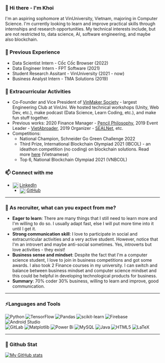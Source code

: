 ### 👋 Hi there - I'm Khoi

I'm an aspiring sophomore at VinUniversity, Vietnam, majoring in Computer Science. I'm currently looking to learn and improve practical skills through internships and research opportunities. My technical interests include, but are not restricted to, data science, AI, software engineering, and maybe also blockchain.

### 💬 Previous Experience
- Data Scientist Intern - Cốc Cốc Browser (2022)
- Data Engineer Intern - FPT Software (2021)
- Student Research Assitant - VinUniversity (2021 - now)
- Business Analyst Intern - TMA Solutions (2019)

### 👯 Extracurricular Activities
- Co-Founder and Vice President of [VinMaker Society](https://www.facebook.com/vinmakersoc) - largest Engineering Club at VinUni. We hosted technical workshops (Unity, Web Dev, etc.), make podcast (Data Science, Learn Coding, etc.), and make fun stuff together.
- Previous works: 2020 Finance Manager - [Pencil Philosophy](https://www.facebook.com/Pencil.Philosophy), 2019 Event Leader - [VietAbroader](https://www.facebook.com/vietabroaderconnect), 2019 Organizer - [SEALNet](https://www.facebook.com/sealnet), etc.
- Competitions:
  - National Champion, Schneider Go Green Challenge 2022
  - Third Prize, International Blockchain Olympiad 2021 (IBCOL) - an ideathon competition (no coding) on blockchain solutions. Read more [here](https://vnexpress.net/viet-nam-thang-ba-giai-olympic-blockchain-quoc-te-4370294.html) (Vietnamese)
  - Top 6, National Blockchain Olympiad 2021 (VNBCOL)

### 📫 Connect with me
- <img align="left" alt="Linkedin" width="20px" src = https://user-images.githubusercontent.com/53163183/164415480-30bb3516-fd78-4882-b03a-6d5d1f61cbf5.png>[LinkedIn](https://www.linkedin.com/in/khointn/)
- <img align="left" alt="GitHub" width="20px" src = https://user-images.githubusercontent.com/53163183/164441475-ce2ef3c5-08f2-4ec6-aad9-61c9114b180b.png>[GitHub](https://www.github.com/khointn/)
__________________________

### 🔭 As recruiter, what can you expect from me? 
- **Eager to learn**: There are many things that I still need to learn more and I'm willing to do so. I usually adapt fast, else I will put more time into it until I get it.
- **Strong communication skill**: I love to participate in social and extracurricular activities and a very active student. However, notice that I'm an introvert and maybe anti-social sometimes. Yes, introverts but love activities - they exist!
- **Business sense and mindset**: Despite the fact that I'm a computer science student, I love to join in business competitions and got some awards. I also took 2 Finance courses in my university. I can switch and balance between business mindset and computer science mindset and this could be helpful in developing technological products for business.
- **Summary**: 70% coder 30% business, willing to learn and improve, good communication.

__________________________

### ⚡Languages and Tools
![Python](https://img.shields.io/badge/python-3670A0?style=for-the-badge&logo=python&logoColor=ffdd54)
![TensorFlow](https://img.shields.io/badge/TensorFlow-%23FF6F00.svg?style=for-the-badge&logo=TensorFlow&logoColor=white)
![Pandas](https://img.shields.io/badge/pandas-%23150458.svg?style=for-the-badge&logo=pandas&logoColor=white)
![scikit-learn](https://img.shields.io/badge/scikit--learn-%23F7931E.svg?style=for-the-badge&logo=scikit-learn&logoColor=white)
![Firebase](https://img.shields.io/badge/firebase-%23039BE5.svg?style=for-the-badge&logo=firebase)
![Android Studio](https://img.shields.io/badge/Android%20Studio-3DDC84.svg?style=for-the-badge&logo=android-studio&logoColor=white)\
![GitLab](https://img.shields.io/badge/gitlab-%23181717.svg?style=for-the-badge&logo=gitlab&logoColor=white)
![Matplotlib](https://img.shields.io/badge/Matplotlib-%23ffffff.svg?style=for-the-badge&logo=Matplotlib&logoColor=black)
![Power Bi](https://img.shields.io/badge/power_bi-F2C811?style=for-the-badge&logo=powerbi&logoColor=black)
![MySQL](https://img.shields.io/badge/mysql-%2300f.svg?style=for-the-badge&logo=mysql&logoColor=white)
![Java](https://img.shields.io/badge/java-%23ED8B00.svg?style=for-the-badge&logo=java&logoColor=white)
![HTML5](https://img.shields.io/badge/html5-%23E34F26.svg?style=for-the-badge&logo=html5&logoColor=white)
![LaTeX](https://img.shields.io/badge/latex-%23008080.svg?style=for-the-badge&logo=latex&logoColor=white)
__________________________

### 🌱 Github Stat
[![My GitHub stats](https://github-readme-stats.vercel.app/api?username=khointn)](https://github.com/anuraghazra/github-readme-stats)

<!--
**nguyentietnguyenkhoi/nguyentietnguyenkhoi** is a ✨ _special_ ✨ repository because its `README.md` (this file) appears on your GitHub profile.
- 💬 Ask me about ...
- 📫 How to reach me: ...
### Facts & Notes
- 🌱 I’m currently learning 
- 👯 I’m looking to collaborate on ...
- 🤔 I’m looking for help with ...
- 😄 Pronouns: ...
- ⚡ Fun fact: ...
- <img align="left" alt="GitHub" width="20px" src = https://user-images.githubusercontent.com/53163183/164416283-7765bd84-7351-42a5-8939-e8799ab44711.png>[GitHub](https://github.com/nguyentietnguyenkhoi)
-->
